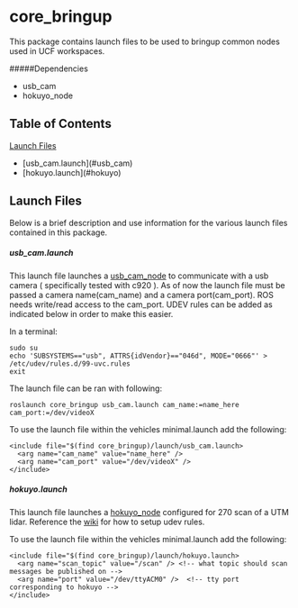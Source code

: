 # core_bringup
This package contains launch files to be used to bringup common nodes used in UCF workspaces.

#####Dependencies
<ul>
<li>usb_cam</li>
<li>hokuyo_node</li>
</ul>

## Table of Contents

[Launch Files](#launch)
  <ul>
  <li>[usb_cam.launch](#usb_cam)</li>
  <li>[hokuyo.launch](#hokuyo)</li>
  </ul>

## <a name="launch"></a>Launch Files
Below is a brief description and use information for the various launch files contained in this package.

##### <a name="usb_cam" />usb_cam.launch

This launch file launches a <a href="http://wiki.ros.org/usb_cam" >usb_cam_node</a> to communicate with a usb camera ( specifically tested with c920 ). As of now the launch file must be passed a camera name(cam_name) and a camera port(cam_port). ROS needs write/read access to the cam_port. UDEV rules can be added as indicated below in order to make this easier.

In a terminal:

```
sudo su
echo 'SUBSYSTEMS=="usb", ATTRS{idVendor}=="046d", MODE="0666"' > /etc/udev/rules.d/99-uvc.rules 
exit
```

The launch file can be ran with following:

```
roslaunch core_bringup usb_cam.launch cam_name:=name_here cam_port:=/dev/videoX
```

To use the launch file within the vehicles minimal.launch add the following:

```
<include file="$(find core_bringup)/launch/usb_cam.launch>
  <arg name="cam_name" value="name_here" />
  <arg name="cam_port" value="/dev/videoX" />
</include>
```

##### <a name="hokuyo" />hokuyo.launch
This launch file launches a <a href="http://wiki.ros.org/hokuyo_node" >hokuyo_node</a> configured for 270 scan of a UTM lidar. Reference the <a href="http://wiki.ros.org/hokuyo_node" >wiki</a> for how to setup udev rules.

To use the launch file within the vehicles minimal.launch add the following:

```
<include file="$(find core_bringup)/launch/hokuyo.launch>
  <arg name="scan_topic" value="/scan" /> <!-- what topic should scan messages be published on -->
  <arg name="port" value="/dev/ttyACM0" />  <!-- tty port corresponding to hokuyo -->
</include>
```






